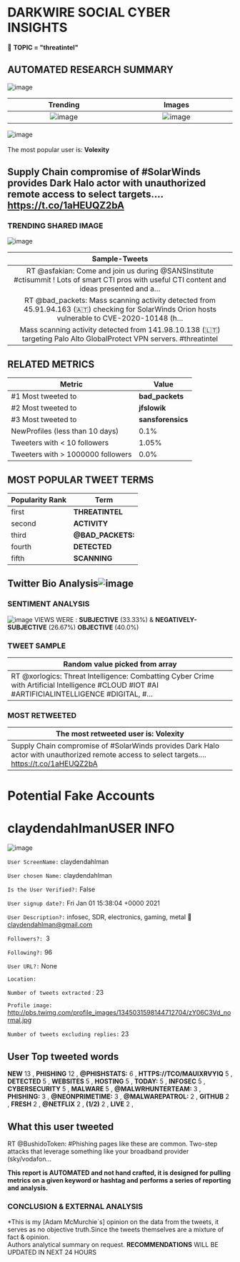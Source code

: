 # DARKWIRE SOCIAL CYBER INSIGHTS 
&#x1F34E; **TOPIC = "threatintel"**

## AUTOMATED RESEARCH SUMMARY
  ![image](darkLogo.png)   

|  Trending  |   Images | 
:-------------------------:|:-------------------------:
|  ![image](assets/threatintel/imageFile1.jpg)     <img width=200/> | ![image](assets/threatintel/imageFile2.jpg) <img width=200/> |   
 
 
![image](assets/threatintel/TWEETS.png)
<br></br>
The most popular user is: **Volexity**  
 

## Supply Chain compromise of #SolarWinds provides Dark Halo actor with unauthorized remote access to select targets.… https://t.co/1aHEUQZ2bA 

  




### TRENDING SHARED IMAGE

![image](assets/threatintel/twitterPostedImage.png)



|                **Sample-Tweets**        |
| :-------------: |
| RT @asfakian: Come and join us during @SANSInstitute #ctisummit ! Lots of smart CTI pros with useful CTI content and ideas presented and a… |
| RT @bad_packets: Mass scanning activity detected from 45.91.94.163 (🇦🇹) checking for SolarWinds Orion hosts vulnerable to CVE-2020-10148 (h… |
| Mass scanning activity detected from 141.98.10.138 (🇱🇹) targeting Palo Alto GlobalProtect VPN servers. #threatintel |

## RELATED METRICS<br>
| Metric | Value |
| ------------- | ------------- |
| #1 Most tweeted to  | **bad_packets** |
| #2 Most tweeted to  | **jfslowik** |
| #3 Most tweeted to  | **sansforensics** |
| NewProfiles (less than 10 days) | 0.1%  |
| Tweeters with < 10 followers  | 1.05%|
| Tweeters with > 1000000 followers  | 0.0%  |



## MOST POPULAR TWEET TERMS 


| Popularity Rank  | Term |
| ------------- | ------------- |
| first  | **THREATINTEL**  |
| second  | **ACTIVITY**  |
| third  | **@BAD_PACKETS:** |
| fourth  | **DETECTED**  |
| fifth  | **SCANNING**  |


## Twitter Bio Analysis![image](assets/threatintel/BIO.png)
### SENTIMENT ANALYSIS
![image](assets/threatintel/sentiment.png)
VIEWS WERE : **SUBJECTIVE**  (33.33%) & **NEGATIVELY-SUBJECTIVE** (26.67%) **OBJECTIVE** (40.0%)

### TWEET SAMPLE 
| Random value picked from array |
| ------------- |
|RT @xorlogics: Threat Intelligence: Combatting Cyber Crime with Artificial Intelligence #CLOUD #IOT #AI #ARTIFICIALINTELLIGENCE #DIGITAL, #… |

### MOST RETWEETED 

| The most retweeted user is: **Volexity**  |
| ------------- |
| Supply Chain compromise of #SolarWinds provides Dark Halo actor with unauthorized remote access to select targets.… https://t.co/1aHEUQZ2bA |

# Potential Fake Accounts
 
# claydendahlmanUSER INFO
![image](http://pbs.twimg.com/profile_images/1345031598144712704/zY06C3Vd_normal.jpg)
 
`User ScreenName:` claydendahlman 
 
`User chosen Name:` claydendahlman 
 
`Is the User Verified?:` False 
 
`User signup date?:` Fri Jan 01 15:38:04 +0000 2021 
 
`User Description?:` infosec, SDR, electronics, gaming, metal 🎸
claydendahlman@gmail.com 
 
`Followers?: `3 
 
`Following?:` 96 
 
`User URL?:` None 
 
`Location:`  
 
`Number of tweets extracted`  : 23 
 
`Profile image:` http://pbs.twimg.com/profile_images/1345031598144712704/zY06C3Vd_normal.jpg 
 
`Number of tweets excluding replies:` 23 
 

 

 
## User Top tweeted words 
 
**NEW** 13 , **PHISHING** 12 , **@PHISHSTATS:** 6 , **HTTPS://TCO/MAUIXRVYIQ** 5 , **DETECTED** 5 , **WEBSITES** 5 , **HOSTING** 5 , **TODAY:** 5 , **INFOSEC** 5 , **CYBERSECURITY** 5 , **MALWARE** 5 , **@MALWRHUNTERTEAM:** 3 , **PHISHING:** 3 , **@NEONPRIMETIME:** 3 , **@MALWAREPATROL:** 2 , **GITHUB** 2 , **FRESH** 2 , **@NETFLIX** 2 , **(1/2)** 2 , **LIVE** 2 , 
 
## What this user tweeted
 
RT @BushidoToken: #Phishing pages like these are common. Two-step attacks that leverage something like your broadband provider (sky/vodafon…
 

<b> This report is AUTOMATED and not hand crafted, it is designed for pulling metrics on a given keyword or hashtag and performs a series of reporting and analysis.</b>  
### CONCLUSION & EXTERNAL ANALYSIS

*This is my [Adam McMurchie`s] opinion on the data from the tweets, it serves as no objective truth.Since the tweets themselves are a mixture of fact & opinion.<br>
Authors analytical summary on request.
**RECOMMENDATIONS** WILL BE UPDATED IN NEXT  24 HOURS <br>